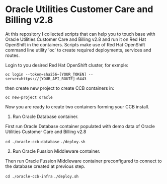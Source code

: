 # Oracle Utilities Customer Care and Billing v2.8

At this repository I collected scripts that can help you to touch base with Oracle Utilities Customer Care and Billing v2.8 and run it on Red Hat OpenShift in the containers.
Scripts make use of Red Hat OpenShift command line utility 'oc' to create required deployments, services and routes.

Login to you desired Red Hat OpenShift cluster, for exmple:

`` oc login --token=sha256~[YOUR_TOKEN] --server=https://[YOUR_API_ROUTE]:6443 ``

then create new project to create CCB containers in:

`` oc new-project oracle ``

Now you are ready to create two containers forming your CCB install.

1. Run Oracle Database container.

First run Oracle Database container populated with demo data of Oracle Utilities Customer Care and Billing v2.8

`` cd ./oracle-ccb-database ``
`` ./deploy.sh ``



2. Run Oracle Fussion Middleware container.

Then run Oracle Fussion Middleware container preconfigured to connect to the database created at previous step.

`` cd ./oracle-ccb-infra ``
`` ./deploy.sh ``

